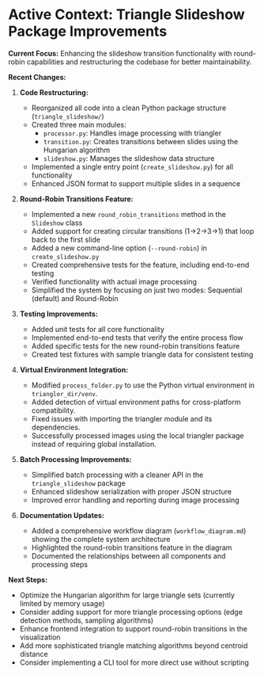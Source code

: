 # Active Context: Triangle Slideshow Package Improvements

**Current Focus:** Enhancing the slideshow transition functionality with round-robin capabilities and restructuring the codebase for better maintainability.

**Recent Changes:**

1. **Code Restructuring:**
   * Reorganized all code into a clean Python package structure (`triangle_slideshow/`)
   * Created three main modules:
     * `processor.py`: Handles image processing with triangler
     * `transition.py`: Creates transitions between slides using the Hungarian algorithm
     * `slideshow.py`: Manages the slideshow data structure
   * Implemented a single entry point (`create_slideshow.py`) for all functionality
   * Enhanced JSON format to support multiple slides in a sequence

2. **Round-Robin Transitions Feature:**
   * Implemented a new `round_robin_transitions` method in the `Slideshow` class
   * Added support for creating circular transitions (1→2→3→1) that loop back to the first slide
   * Added a new command-line option (`--round-robin`) in `create_slideshow.py`
   * Created comprehensive tests for the feature, including end-to-end testing
   * Verified functionality with actual image processing
   * Simplified the system by focusing on just two modes: Sequential (default) and Round-Robin

3. **Testing Improvements:**
   * Added unit tests for all core functionality
   * Implemented end-to-end tests that verify the entire process flow
   * Added specific tests for the new round-robin transitions feature
   * Created test fixtures with sample triangle data for consistent testing

4. **Virtual Environment Integration:**
    *   Modified `process_folder.py` to use the Python virtual environment in `triangler_dir/venv`.
    *   Added detection of virtual environment paths for cross-platform compatibility.
    *   Fixed issues with importing the triangler module and its dependencies.
    *   Successfully processed images using the local triangler package instead of requiring global installation.

5. **Batch Processing Improvements:**
    *   Simplified batch processing with a cleaner API in the `triangle_slideshow` package
    *   Enhanced slideshow serialization with proper JSON structure
    *   Improved error handling and reporting during image processing

6. **Documentation Updates:**
    *   Added a comprehensive workflow diagram (`workflow_diagram.md`) showing the complete system architecture
    *   Highlighted the round-robin transitions feature in the diagram
    *   Documented the relationships between all components and processing steps

**Next Steps:**

*   Optimize the Hungarian algorithm for large triangle sets (currently limited by memory usage)
*   Consider adding support for more triangle processing options (edge detection methods, sampling algorithms)
*   Enhance frontend integration to support round-robin transitions in the visualization
*   Add more sophisticated triangle matching algorithms beyond centroid distance
*   Consider implementing a CLI tool for more direct use without scripting 